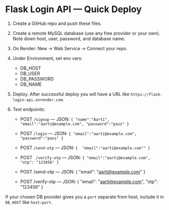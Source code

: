 # Flask Login API — Quick Deploy

1. Create a GitHub repo and push these files.
2. Create a remote MySQL database (use any free provider or your own). Note down host, user, password, and database name.
3. On Render: New → Web Service → Connect your repo.
4. Under Environment, set env vars:
   - DB_HOST
   - DB_USER
   - DB_PASSWORD
   - DB_NAME
   
5. Deploy. After successful deploy you will have a URL like `https://flask-login-api.onrender.com`.
6. Test endpoints:
   - POST `/signup` — JSON: `{ "name":"Aarti", "email":"aarti@example.com", "password":"pass" }`
   - POST `/login` — JSON: `{ "email":"aarti@example.com", "password":"pass" }`
   - POST `/send-otp` — JSON: `{  "email":"aarti@example.com"" }`
   - POST ` /verify-otp` — JSON: `{ "email":"aarti@example.com", "otp": "123456" }`
   
   - POST /send-otp — JSON: { "email": "aarti@example.com" }
   - POST /verify-otp — JSON: { "email": "aarti@example.com", "otp": "123456" }


If your chosen DB provider gives you a `port` separate from host, include it in `DB_HOST` like `host:port`.

